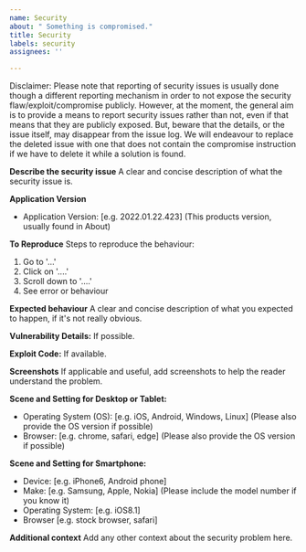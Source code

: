 ```yaml
---
name: Security
about: " Something is compromised."
title: Security
labels: security
assignees: ''

---
```


Disclaimer: Please note that reporting of security issues is usually done though a different reporting mechanism in order to not expose the security flaw/exploit/compromise publicly. However, at the moment, the general aim is to provide a means to report security issues rather than not, even if that means that they are publicly exposed. But, beware that the details, or the issue itself, may disappear from the issue log. We will endeavour to replace the deleted issue with one that does not contain the compromise instruction if we have to delete it while a solution is found.

**Describe the security issue**
A clear and concise description of what the security issue is.

**Application Version**
- Application Version: [e.g. 2022.01.22.423] (This products version, usually found in About)

**To Reproduce**
Steps to reproduce the behaviour:
1. Go to '...'
2. Click on '....'
3. Scroll down to '....'
4. See error or behaviour

**Expected behaviour**
A clear and concise description of what you expected to happen, if it's not really obvious.

**Vulnerability Details:**
If possible.

**Exploit Code:**
If available.

**Screenshots**
If applicable and useful, add screenshots to help the reader understand the problem.

**Scene and Setting for Desktop or Tablet:**
- Operating System (OS): [e.g. iOS, Android, Windows, Linux] (Please also provide the OS version if possible)
- Browser: [e.g. chrome, safari, edge] (Please also provide the OS version if possible)

**Scene and Setting for Smartphone:**
- Device: [e.g. iPhone6, Android phone]
- Make: [e.g. Samsung, Apple, Nokia] (Please include the model number if you know it)
- Operating System: [e.g. iOS8.1]
- Browser [e.g. stock browser, safari]

**Additional context**
Add any other context about the security problem here.
